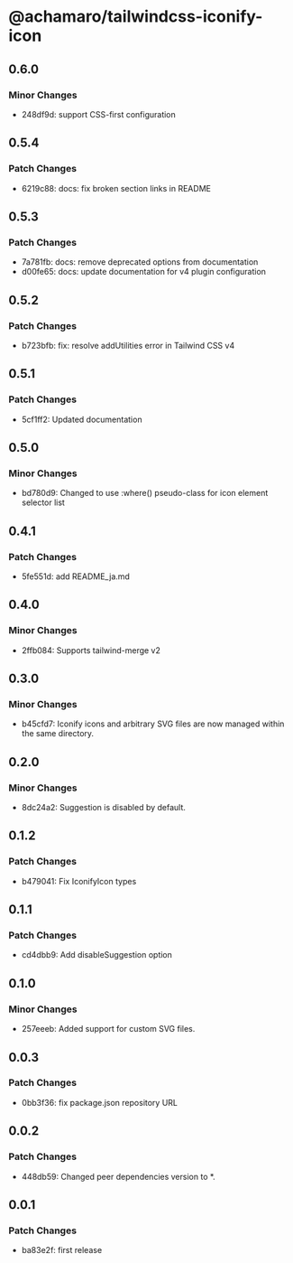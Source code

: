 # @achamaro/tailwindcss-iconify-icon

## 0.6.0

### Minor Changes

- 248df9d: support CSS-first configuration

## 0.5.4

### Patch Changes

- 6219c88: docs: fix broken section links in README

## 0.5.3

### Patch Changes

- 7a781fb: docs: remove deprecated options from documentation
- d00fe65: docs: update documentation for v4 plugin configuration

## 0.5.2

### Patch Changes

- b723bfb: fix: resolve addUtilities error in Tailwind CSS v4

## 0.5.1

### Patch Changes

- 5cf1ff2: Updated documentation

## 0.5.0

### Minor Changes

- bd780d9: Changed to use :where() pseudo-class for icon element selector list

## 0.4.1

### Patch Changes

- 5fe551d: add README_ja.md

## 0.4.0

### Minor Changes

- 2ffb084: Supports tailwind-merge v2

## 0.3.0

### Minor Changes

- b45cfd7: Iconify icons and arbitrary SVG files are now managed within the same directory.

## 0.2.0

### Minor Changes

- 8dc24a2: Suggestion is disabled by default.

## 0.1.2

### Patch Changes

- b479041: Fix IconifyIcon types

## 0.1.1

### Patch Changes

- cd4dbb9: Add disableSuggestion option

## 0.1.0

### Minor Changes

- 257eeeb: Added support for custom SVG files.

## 0.0.3

### Patch Changes

- 0bb3f36: fix package.json repository URL

## 0.0.2

### Patch Changes

- 448db59: Changed peer dependencies version to \*.

## 0.0.1

### Patch Changes

- ba83e2f: first release
